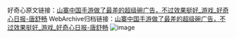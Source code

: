 好奇心原文链接：[山寨中国手游做了最差的超级碗广告，不过效果挺好_游戏_好奇心日报-唐舒畅](https://www.qdaily.com/articles/5901.html)
WebArchive归档链接：[山寨中国手游做了最差的超级碗广告，不过效果挺好_游戏_好奇心日报-唐舒畅](http://web.archive.org/web/20190623165619/https://www.qdaily.com/articles/5901.html)
![image](http://ww3.sinaimg.cn/large/007d5XDply1g3w98vv0kjj30u0376hdt)